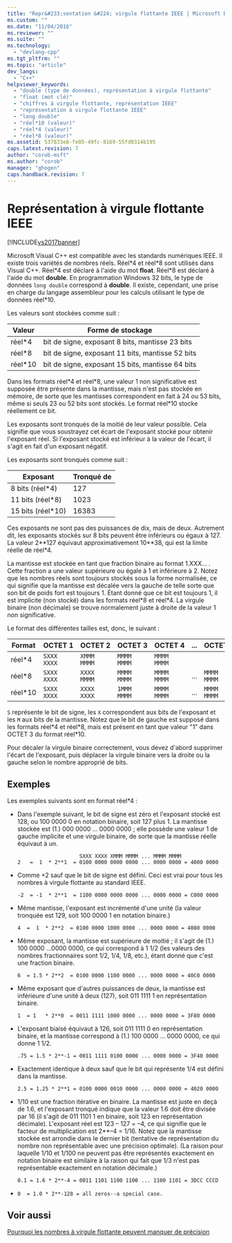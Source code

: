 ```yaml
---
title: "Repr&#233;sentation &#224; virgule flottante IEEE | Microsoft Docs"
ms.custom: ""
ms.date: "11/04/2016"
ms.reviewer: ""
ms.suite: ""
ms.technology: 
  - "devlang-cpp"
ms.tgt_pltfrm: ""
ms.topic: "article"
dev_langs: 
  - "C++"
helpviewer_keywords: 
  - "double (type de données), représentation à virgule flottante"
  - "float (mot clé)"
  - "chiffres à virgule flottante, représentation IEEE"
  - "représentation à virgule flottante IEEE"
  - "long double"
  - "réel*10 (valeur)"
  - "réel*4 (valeur)"
  - "réel*8 (valeur)"
ms.assetid: 537833e8-fe05-49fc-8169-55fd0314b195
caps.latest.revision: 7
author: "corob-msft"
ms.author: "corob"
manager: "ghogen"
caps.handback.revision: 7
---
```

# Repr&#233;sentation &#224; virgule flottante IEEE
[!INCLUDE[vs2017banner](../../assembler/inline/includes/vs2017banner.md)]

Microsoft Visual C\+\+ est compatible avec les standards numériques IEEE.  Il existe trois variétés de nombres réels.  Réel\*4 et réel\*8 sont utilisés dans Visual C\+\+.  Réel\*4 est déclaré à l'aide du mot **float**.  Réel\*8 est déclaré à l'aide du mot **double**.  En programmation Windows 32 bits, le type de données `long double` correspond à **double**.  Il existe, cependant, une prise en charge du langage assembleur pour les calculs utilisant le type de données réel\*10.  
  
 Les valeurs sont stockées comme suit :  
  
|Valeur|Forme de stockage|  
|------------|-----------------------|  
|réel\*4|bit de signe, exposant 8 bits, mantisse 23 bits|  
|réel\*8|bit de signe, exposant 11 bits, mantisse 52 bits|  
|réel\*10|bit de signe, exposant 15 bits, mantisse 64 bits|  
  
 Dans les formats réel\*4 et réel\*8, une valeur 1 non significative est supposée être présente dans la mantisse, mais n'est pas stockée en mémoire, de sorte que les mantisses correspondent en fait à 24 ou 53 bits, même si seuls 23 ou 52 bits sont stockés.  Le format réel\*10 stocke réellement ce bit.  
  
 Les exposants sont tronqués de la moitié de leur valeur possible.  Cela signifie que vous soustrayez cet écart de l'exposant stocké pour obtenir l'exposant réel.  Si l'exposant stocké est inférieur à la valeur de l'écart, il s'agit en fait d'un exposant négatif.  
  
 Les exposants sont tronqués comme suit :  
  
|Exposant|Tronqué de|  
|--------------|----------------|  
|8 bits \(réel\*4\)|127|  
|11 bits \(réel\*8\)|1023|  
|15 bits \(réel\*10\)|16383|  
  
 Ces exposants ne sont pas des puissances de dix, mais de deux.  Autrement dit, les exposants stockés sur 8 bits peuvent être inférieurs ou égaux à 127.  La valeur 2\*\*127 équivaut approximativement 10\*\*38, qui est la limite réelle de réel\*4.  
  
 La mantisse est stockée en tant que fraction binaire au format 1.XXX... .  Cette fraction a une valeur supérieure ou égale à 1 et inférieure à 2.  Notez que les nombres réels sont toujours stockés sous la forme normalisée, ce qui signifie que la mantisse est décalée vers la gauche de telle sorte que son bit de poids fort est toujours 1.  Étant donné que ce bit est toujours 1, il est implicite \(non stocké\) dans les formats réel\*8 et réel\*4.  La virgule binaire \(non décimale\) se trouve normalement juste à droite de la valeur 1 non significative.  
  
 Le format des différentes tailles est, donc, le suivant :  
  
|Format|OCTET 1|OCTET 2|OCTET 3|OCTET 4|...|OCTET n|  
|------------|-------------|-------------|-------------|-------------|---------|-------------|  
|réel\*4|`SXXX XXXX`|`XMMM MMMM`|`MMMM MMMM`|`MMMM MMMM`|||  
|réel\*8|`SXXX XXXX`|`XXXX MMMM`|`MMMM MMMM`|`MMMM MMMM`|...|`MMMM MMMM`|  
|réel\*10|`SXXX XXXX`|`XXXX XXXX`|`1MMM MMMM`|`MMMM MMMM`|...|`MMMM MMMM`|  
  
 `S` représente le bit de signe, les `X` correspondent aux bits de l'exposant et les `M` aux bits de la mantisse.  Notez que le bit de gauche est supposé dans les formats réel\*4 et réel\*8, mais est présent en tant que valeur "1" dans OCTET 3 du format réel\*10.  
  
 Pour décaler la virgule binaire correctement, vous devez d'abord supprimer l'écart de l'exposant, puis déplacer la virgule binaire vers la droite ou la gauche selon le nombre approprié de bits.  
  
## Exemples  
 Les exemples suivants sont en format réel\*4 :  
  
-   Dans l'exemple suivant, le bit de signe est zéro et l'exposant stocké est 128, ou 100 0000 0 en notation binaire, soit 127 plus 1.  La mantisse stockée est \(1.\) 000 0000 ... 0000 0000 ; elle possède une valeur 1 de gauche implicite et une virgule binaire, de sorte que la mantisse réelle équivaut à un.  
  
    ```  
                        SXXX XXXX XMMM MMMM ... MMMM MMMM  
    2   =  1  * 2**1  = 0100 0000 0000 0000 ... 0000 0000 = 4000 0000  
    ```  
  
-   Comme \+2 sauf que le bit de signe est défini.  Ceci est vrai pour tous les nombres à virgule flottante au standard IEEE.  
  
    ```  
    -2  = -1  * 2**1  = 1100 0000 0000 0000 ... 0000 0000 = C000 0000  
    ```  
  
-   Même mantisse, l'exposant est incrémenté d'une unité \(la valeur tronquée est 129, soit 100 0000 1 en notation binaire.\)  
  
    ```  
    4  =  1  * 2**2  = 0100 0000 1000 0000 ... 0000 0000 = 4080 0000  
    ```  
  
-   Même exposant, la mantisse est supérieure de moitié ; il s'agit de \(1.\) 100 0000 ...0000 0000, ce qui correspond à 1 1\/2 \(les valeurs des nombres fractionnaires sont 1\/2, 1\/4, 1\/8, etc.\), étant donné que c'est une fraction binaire.  
  
    ```  
    6  = 1.5 * 2**2  = 0100 0000 1100 0000 ... 0000 0000 = 40C0 0000  
    ```  
  
-   Même exposant que d'autres puissances de deux, la mantisse est inférieure d'une unité à deux \(127\), soit 011 1111 1 en représentation binaire.  
  
    ```  
    1  = 1   * 2**0  = 0011 1111 1000 0000 ... 0000 0000 = 3F80 0000  
    ```  
  
-   L'exposant biaisé équivaut à 126, soit 011 1111 0 en représentation binaire, et la mantisse correspond à \(1.\) 100 0000 ... 0000 0000, ce qui donne 1 1\/2.  
  
    ```  
    .75 = 1.5 * 2**-1 = 0011 1111 0100 0000 ... 0000 0000 = 3F40 0000  
    ```  
  
-   Exactement identique à deux sauf que le bit qui représente 1\/4 est défini dans la mantisse.  
  
    ```  
    2.5 = 1.25 * 2**1 = 0100 0000 0010 0000 ... 0000 0000 = 4020 0000  
    ```  
  
-   1\/10 est une fraction itérative en binaire.  La mantisse est juste en deçà de 1.6, et l'exposant tronqué indique que la valeur 1.6 doit être divisée par 16 \(il s'agit de 011 1101 1 en binaire, soit 123 en représentation décimale\).  L'exposant réel est 123 – 127 \= –4, ce qui signifie que le facteur de multiplication est 2\*\*–4 \= 1\/16.  Notez que la mantisse stockée est arrondie dans le dernier bit \(tentative de représentation du nombre non représentable avec une précision optimale\). \(La raison pour laquelle 1\/10 et 1\/100 ne peuvent pas être représentés exactement en notation binaire est similaire à la raison qui fait que 1\/3 n'est pas représentable exactement en notation décimale.\)  
  
    ```  
    0.1 = 1.6 * 2**-4 = 0011 1101 1100 1100 ... 1100 1101 = 3DCC CCCD  
    ```  
  
-   `0  = 1.0 * 2**-128 = all zeros--a special case.`  
  
## Voir aussi  
 [Pourquoi les nombres à virgule flottante peuvent manquer de précision](../../build/reference/why-floating-point-numbers-may-lose-precision.md)